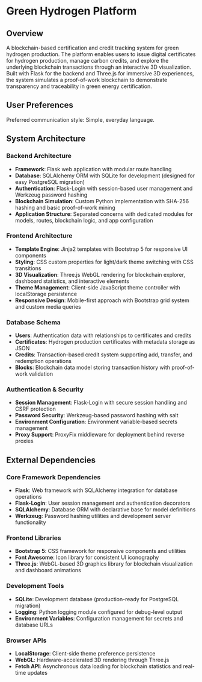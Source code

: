 # Green Hydrogen Platform

## Overview

A blockchain-based certification and credit tracking system for green hydrogen production. The platform enables users to issue digital certificates for hydrogen production, manage carbon credits, and explore the underlying blockchain transactions through an interactive 3D visualization. Built with Flask for the backend and Three.js for immersive 3D experiences, the system simulates a proof-of-work blockchain to demonstrate transparency and traceability in green energy certification.

## User Preferences

Preferred communication style: Simple, everyday language.

## System Architecture

### Backend Architecture
- **Framework**: Flask web application with modular route handling
- **Database**: SQLAlchemy ORM with SQLite for development (designed for easy PostgreSQL migration)
- **Authentication**: Flask-Login with session-based user management and Werkzeug password hashing
- **Blockchain Simulation**: Custom Python implementation with SHA-256 hashing and basic proof-of-work mining
- **Application Structure**: Separated concerns with dedicated modules for models, routes, blockchain logic, and app configuration

### Frontend Architecture
- **Template Engine**: Jinja2 templates with Bootstrap 5 for responsive UI components
- **Styling**: CSS custom properties for light/dark theme switching with CSS transitions
- **3D Visualization**: Three.js WebGL rendering for blockchain explorer, dashboard statistics, and interactive elements
- **Theme Management**: Client-side JavaScript theme controller with localStorage persistence
- **Responsive Design**: Mobile-first approach with Bootstrap grid system and custom media queries

### Database Schema
- **Users**: Authentication data with relationships to certificates and credits
- **Certificates**: Hydrogen production certificates with metadata storage as JSON
- **Credits**: Transaction-based credit system supporting add, transfer, and redemption operations
- **Blocks**: Blockchain data model storing transaction history with proof-of-work validation

### Authentication & Security
- **Session Management**: Flask-Login with secure session handling and CSRF protection
- **Password Security**: Werkzeug-based password hashing with salt
- **Environment Configuration**: Environment variable-based secrets management
- **Proxy Support**: ProxyFix middleware for deployment behind reverse proxies

## External Dependencies

### Core Framework Dependencies
- **Flask**: Web framework with SQLAlchemy integration for database operations
- **Flask-Login**: User session management and authentication decorators
- **SQLAlchemy**: Database ORM with declarative base for model definitions
- **Werkzeug**: Password hashing utilities and development server functionality

### Frontend Libraries
- **Bootstrap 5**: CSS framework for responsive components and utilities
- **Font Awesome**: Icon library for consistent UI iconography
- **Three.js**: WebGL-based 3D graphics library for blockchain visualization and dashboard animations

### Development Tools
- **SQLite**: Development database (production-ready for PostgreSQL migration)
- **Logging**: Python logging module configured for debug-level output
- **Environment Variables**: Configuration management for secrets and database URLs

### Browser APIs
- **LocalStorage**: Client-side theme preference persistence
- **WebGL**: Hardware-accelerated 3D rendering through Three.js
- **Fetch API**: Asynchronous data loading for blockchain statistics and real-time updates